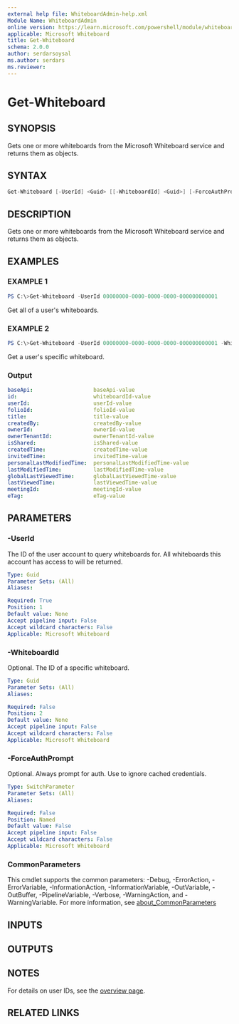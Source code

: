 ```yaml
---
external help file: WhiteboardAdmin-help.xml
Module Name: WhiteboardAdmin
online version: https://learn.microsoft.com/powershell/module/whiteboard/get-whiteboard
applicable: Microsoft Whiteboard
title: Get-Whiteboard
schema: 2.0.0
author: serdarsoysal
ms.author: serdars
ms.reviewer:
---
```


# Get-Whiteboard

## SYNOPSIS

Gets one or more whiteboards from the Microsoft Whiteboard service and returns them as objects.

## SYNTAX

```powershell
Get-Whiteboard [-UserId] <Guid> [[-WhiteboardId] <Guid>] [-ForceAuthPrompt] [<CommonParameters>]
```

## DESCRIPTION

Gets one or more whiteboards from the Microsoft Whiteboard service and returns them as objects.

## EXAMPLES

### EXAMPLE 1

```powershell
PS C:\>Get-Whiteboard -UserId 00000000-0000-0000-0000-000000000001
```

Get all of a user's whiteboards.

### EXAMPLE 2

```powershell
PS C:\>Get-Whiteboard -UserId 00000000-0000-0000-0000-000000000001 -WhiteboardId 00000000-0000-0000-0000-000000000002
```

Get a user's specific whiteboard.

### Output

```yaml
baseApi:                   baseApi-value
id:                        whiteboardId-value
userId:                    userId-value
folioId:                   folioId-value
title:                     title-value
createdBy:                 createdBy-value
ownerId:                   ownerId-value
ownerTenantId:             ownerTenantId-value
isShared:                  isShared-value
createdTime:               createdTime-value
invitedTime:               invitedTime-value
personalLastModifiedTime:  personalLastModifiedTime-value
lastModifiedTime:          lastModifiedTime-value
globalLastViewedTime:      globalLastViewedTime-value
lastViewedTime:            lastViewedTime-value
meetingId:                 meetingId-value
eTag:                      eTag-value
```

## PARAMETERS

### -UserId

The ID of the user account to query whiteboards for. All whiteboards this account has access to will be returned.

```yaml
Type: Guid
Parameter Sets: (All)
Aliases:

Required: True
Position: 1
Default value: None
Accept pipeline input: False
Accept wildcard characters: False
Applicable: Microsoft Whiteboard
```

### -WhiteboardId

Optional. The ID of a specific whiteboard.

```yaml
Type: Guid
Parameter Sets: (All)
Aliases:

Required: False
Position: 2
Default value: None
Accept pipeline input: False
Accept wildcard characters: False
Applicable: Microsoft Whiteboard
```

### -ForceAuthPrompt

Optional. Always prompt for auth. Use to ignore cached credentials.

```yaml
Type: SwitchParameter
Parameter Sets: (All)
Aliases:

Required: False
Position: Named
Default value: False
Accept pipeline input: False
Accept wildcard characters: False
Applicable: Microsoft Whiteboard
```

### CommonParameters

This cmdlet supports the common parameters: -Debug, -ErrorAction, -ErrorVariable, -InformationAction, -InformationVariable, -OutVariable, -OutBuffer, -PipelineVariable, -Verbose, -WarningAction, and -WarningVariable. For more information, see [about_CommonParameters](https://go.microsoft.com/fwlink/p/?LinkID=113216)

## INPUTS

## OUTPUTS

## NOTES

For details on user IDs, see the [overview page](../../docs-conceptual/overview.md).

## RELATED LINKS
